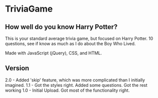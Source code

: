 # TriviaGame

## How well do you know Harry Potter?

This is your standard average trivia game, but focused on Harry Potter.  10 questions, see if know as much as I do about the Boy Who Lived.

Made with JavaScript (jQuery), CSS, and HTML.

## Version

2.0 - Added 'skip' feature, which was more complicated than I initially imagined.
1.1 - Got the styles right.  Added some questions.  Got the rest working
1.0 - Initial Upload.  Got most of the functionality right.